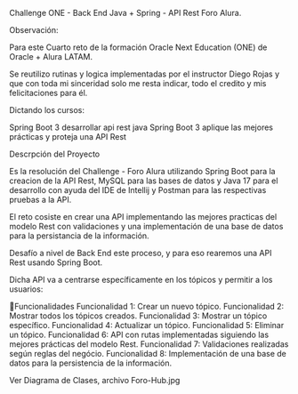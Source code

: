 Challenge ONE - Back End Java + Spring - API Rest Foro Alura.

Observación: 

Para este Cuarto reto de la formación Oracle Next Education (ONE) de Oracle + Alura LATAM.

Se reutilizo rutinas y logica implementadas por el instructor Diego Rojas y que con toda mi sinceridad solo me resta indicar,
todo el credito y mis felicitaciones para él.

Dictando los cursos: 

Spring Boot 3  desarrollar api rest java
Spring Boot 3  aplique las mejores prácticas y proteja una API Rest

Descrpción del Proyecto

Es la resolución del Challenge - Foro Alura utilizando Spring Boot para la creacion de la API Rest, MySQL para las bases de datos y Java 17 para el desarrollo con ayuda del IDE de Intellij y Postman para las respectivas pruebas a la API. 

El reto cosiste en crear una API implementando las mejores practicas del modelo Rest con validaciones y una implementación de una base de datos para la persistancia de la información.



Desafío a nivel de Back End este proceso, y para eso rearemos una API Rest usando Spring Boot.

Dicha API va a centrarse específicamente en los tópicos y permitir a los usuarios:

🔨Funcionalidades
Funcionalidad 1: Crear un nuevo tópico.
Funcionalidad 2: Mostrar todos los tópicos creados.
Funcionalidad 3: Mostrar un tópico específico.
Funcionalidad 4: Actualizar un tópico.
Funcionalidad 5: Eliminar un tópico.
Funcionalidad 6: API con rutas implementadas siguiendo las mejores prácticas del modelo Rest.
Funcionalidad 7: Validaciones realizadas según reglas del negócio.
Funcionalidad 8: Implementación de una base de datos para la persistencia de la información.

Ver Diagrama de Clases, archivo Foro-Hub.jpg 
